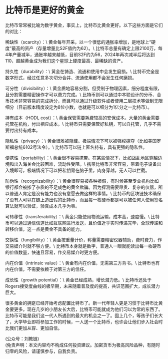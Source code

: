 # 比特币是更好的黄金

比特币常常被比喻为数字黄金，事实上，比特币比黄金更好。以下这些方面是它们的对比：

稀缺性（scarcity）：\\
黄金每年开采，以一个很低的通胀率增加，是地球上“硬度”最高的资产（存量增量比S2F值约为62）。\\
比特币总量有确定上限2100万，每4年产量减半，通胀率越来越低，目前S2F约为56，2024年再次减半后将达到110，超越黄金成为我们这个星球上硬度最高、最稀缺的资产。

持久性（durability）：\\
黄金在铸造、流通和使用中会发生磨损。\\
比特币完全是数字形式，经过任意多次切分合并、流通使用都不会发生任何磨损。

可分性（divisibility）：\\
黄金质地容易分割，但受制于物理因素，细分程度有限，且分割需要精密操作才可以费力完成。\\
比特币则可以通过中本聪设计的分币、合币技术非常容易的完成拆分，而且可以通过升级软件或者使用二层技术等做到无限细分（目前版本精度设定为8位小数，也就是可以细分为1亿分之一比特币）。

持有成本（HODL cost）：\\
黄金保管需要耗费较高的安保成本。大量的黄金需要托管在机构，付出相应成本。\\
比特币只需要保管好私钥，可以自托管，几乎不需要付出持有成本。

隐私性（privacy）：\\
黄金很难被隐藏。极端情况下可以被强权掠夺（比如美国罗斯福总统6102号法令）。\\
比特币可以链上匿名持有，具有更强的隐私性。

便携性（portability）：\\
黄金很不容易携带。在某些情况下，比如战乱地区穿越边境和出入海关会比较困难，流动性受阻。\\
携带比特币非常容易，带着电子设备出入境即可，极端情况下可以把私钥背在脑子里，肉身穿越，无人可以拦截。

防伪性（recognizability）：\\
黄金很容易被各种掺假，有时候甚至专业机构比如银行都会被掺了杂质的不足成色的黄金欺骗。因为探测需要昂贵、复杂的仪器，所以普通人肯定是没有能力也没有意愿去做这样的事情。\\
比特币的区块链技术确保了没有人可以在链上造出假的比特币，而且每一枚硬币都是可以被任何人使用签名算法就可以验证，验真成本几乎为零。

可转移性（transferability）：\\
黄金只能使用物流运输，成本高，速度慢。\\
比特币可以通过通信信道比如互联网进行发送，且价值近乎实时传递完毕，全球传递和转移价值，这一点是黄金不具备的能力。

交换性（fungibility）：\\
黄金按重量计价，称量需要精密仪器辅助，费时费力，作交易媒介时就不够方便。\\
比特币本身就是数字，普通人一眼就能读出每一枚硬币的价值数量，快速且容易，作交易媒介时更方便。

内在价值（intrinsic value）：\\
黄金有内在价值，无需第三方背书。\\
比特币也有内在价值，不需要依赖于对第三方的信任。

成长性（growth potential）：\\
黄金已经成熟，增长潜力低。\\
比特币还处于Rogers接受度曲线的极早期，未来随着普及度的提高，共识范围扩大，成长潜力巨大。

很多黄金的拥趸已经开始考虑配置比特币了。新一代年轻人更是习惯于比特币比黄金要更多。现在几岁的小朋友长大后，比特币可能就成为他们习以为常的东西了。比特币可能是我们这一代人所遇到的最大的机会之一了。囤上几个，等孩子们长大了，大学毕业即将参加工作的时候，一人送一个比特币，也许会让他们步入社会时比我们更加从容、更加自信。

(公众号：刘教链) \
(免责声明：本文内容均不构成任何投资建议。加密货币为极高风险品种，有随时归零的风险，请谨慎参与，自我负责。
